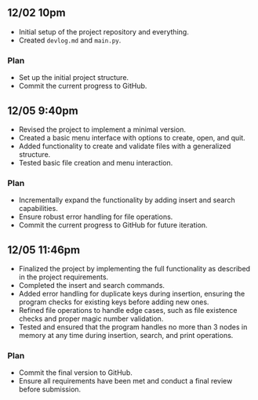 ## 12/02 10pm
- Initial setup of the project repository and everything.
- Created `devlog.md` and `main.py`.

### Plan
- Set up the initial project structure.
- Commit the current progress to GitHub.

## 12/05 9:40pm
- Revised the project to implement a minimal version.
- Created a basic menu interface with options to create, open, and quit.
- Added functionality to create and validate files with a generalized structure.
- Tested basic file creation and menu interaction.

### Plan
- Incrementally expand the functionality by adding insert and search capabilities.
- Ensure robust error handling for file operations.
- Commit the current progress to GitHub for future iteration.

## 12/05 11:46pm
- Finalized the project by implementing the full functionality as described in the project requirements.
- Completed the insert and search commands.
- Added error handling for duplicate keys during insertion, ensuring the program checks for existing keys before adding new ones.
- Refined file operations to handle edge cases, such as file existence checks and proper magic number validation.
- Tested and ensured that the program handles no more than 3 nodes in memory at any time during insertion, search, and print operations.

### Plan
- Commit the final version to GitHub.
- Ensure all requirements have been met and conduct a final review before submission.


